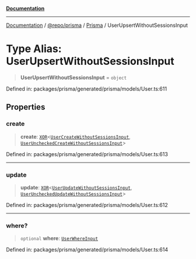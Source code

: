 [**Documentation**](../../../../../README.md)

***

[Documentation](../../../../../README.md) / [@repo/prisma](../../../README.md) / [Prisma](../README.md) / UserUpsertWithoutSessionsInput

# Type Alias: UserUpsertWithoutSessionsInput

> **UserUpsertWithoutSessionsInput** = `object`

Defined in: packages/prisma/generated/prisma/models/User.ts:611

## Properties

### create

> **create**: [`XOR`](XOR.md)\<[`UserCreateWithoutSessionsInput`](UserCreateWithoutSessionsInput.md), [`UserUncheckedCreateWithoutSessionsInput`](UserUncheckedCreateWithoutSessionsInput.md)\>

Defined in: packages/prisma/generated/prisma/models/User.ts:613

***

### update

> **update**: [`XOR`](XOR.md)\<[`UserUpdateWithoutSessionsInput`](UserUpdateWithoutSessionsInput.md), [`UserUncheckedUpdateWithoutSessionsInput`](UserUncheckedUpdateWithoutSessionsInput.md)\>

Defined in: packages/prisma/generated/prisma/models/User.ts:612

***

### where?

> `optional` **where**: [`UserWhereInput`](UserWhereInput.md)

Defined in: packages/prisma/generated/prisma/models/User.ts:614
